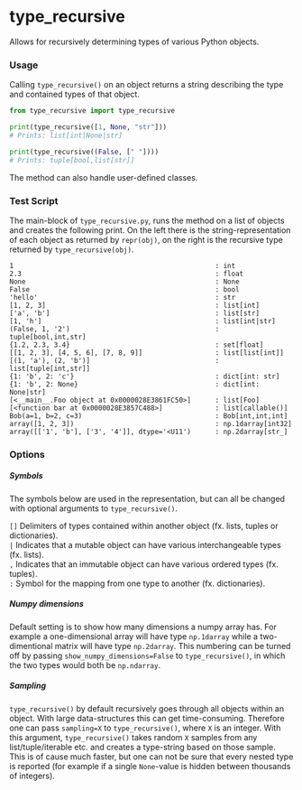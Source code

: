# type_recursive
Allows for recursively determining types of various Python objects.


### Usage
Calling `type_recursive()` on an object returns a string describing the type and contained types of that object.
```python
from type_recursive import type_recursive

print(type_recursive([1, None, "str"]))
# Prints: list[int|None|str]

print(type_recursive((False, [" "])))
# Prints: tuple[bool,list[str]]
```

The method can also handle user-defined classes.


### Test Script

The main-block of `type_recursive.py`, runs the method on a list of objects and creates the following print.
On the left there is the string-representation of each object as returned by `repr(obj)`, on the right is the 
recursive type returned by `type_recursive(obj)`.

```
1                                                  : int
2.3                                                : float
None                                               : None
False                                              : bool
'hello'                                            : str
[1, 2, 3]                                          : list[int]
['a', 'b']                                         : list[str]
[1, 'h']                                           : list[int|str]
(False, 1, '2')                                    : tuple[bool,int,str]
{1.2, 2.3, 3.4}                                    : set[float]
[[1, 2, 3], [4, 5, 6], [7, 8, 9]]                  : list[list[int]]
[(1, 'a'), (2, 'b')]                               : list[tuple[int,str]]
{1: 'b', 2: 'c'}                                   : dict[int: str]
{1: 'b', 2: None}                                  : dict[int: None|str]
[<__main__.Foo object at 0x0000028E3861FC50>]      : list[Foo]
[<function bar at 0x0000028E3857C488>]             : list[callable()]
Bob(a=1, b=2, c=3)                                 : Bob[int,int,int]
array([1, 2, 3])                                   : np.1darray[int32]
array([['1', 'b'], ['3', '4']], dtype='<U11')      : np.2darray[str_]

```


### Options

##### Symbols

The symbols below are used in the representation, but can all be changed with optional arguments to 
`type_recursive()`.  

`[]` Delimiters of types contained within another object (fx. lists, tuples or dictionaries).  
`|` Indicates that a mutable object can have various interchangeable types (fx. lists).  
`,` Indicates that an immutable object can have various ordered types (fx. tuples).   
`:` Symbol for the mapping from one type to another (fx. dictionaries).

##### Numpy dimensions

Default setting is to show how many dimensions a numpy array has. For example a one-dimensional array will have type 
`np.1darray` while a two-dimentional matrix will have type `np.2darray`. This numbering can be turned off by 
passing `show_numpy_dimensions=False` to `type_recursive()`, in which the two types would both be `np.ndarray`.

##### Sampling

`type_recursive()` by default recursively goes through all objects within an object. 
With large data-structures this can get time-consuming. Therefore one can pass `sampling=X` to `type_recursive()`,
where `X` is an integer. With this argument, `type_recursive()` takes random `X` samples from any 
list/tuple/iterable etc. and creates a type-string based on those sample. 
This is of cause much faster, but one can not be sure that every nested type is reported (for example if
a single `None`-value is hidden between thousands of integers).